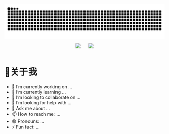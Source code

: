 <picture>
  <source media="(prefers-color-scheme: dark)" srcset="https://raw.githubusercontent.com/Lambdua/Lambdua/output/github-contribution-grid-snake-dark.svg">
  <source media="(prefers-color-scheme: light)" srcset="https://raw.githubusercontent.com/Lambdua/Lambdua/output/github-contribution-grid-snake.svg">
  <img alt="github contribution grid snake animation" src="https://raw.githubusercontent.com/Lambdua/Lambdua/output/github-contribution-grid-snake.svg">
</picture>

<div style="display: flex; justify-content: center; align-items: center; padding: 10px;">
    <div>
        <img height="170px" style="margin-right: 20px;" src="https://github-readme-stats.vercel.app/api/top-langs/?username=Lambdua&layout=compact&langs_count=8" />
        <img height="170px" src="https://github-readme-streak-stats.herokuapp.com/?user=Lambdua" />
    </div>
</div>





# 🥱关于我

- 🔭 I’m currently working on ...
- 🌱 I’m currently learning ...
- 👯 I’m looking to collaborate on ...
- 🤔 I’m looking for help with ...
- 💬 Ask me about ...
- 📫 How to reach me: ...
- 😄 Pronouns: ...
- ⚡ Fun fact: ...

